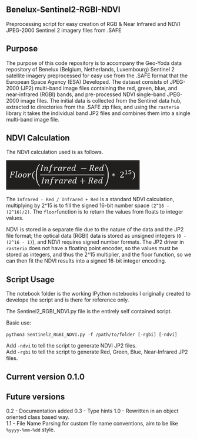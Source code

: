 ## Benelux-Sentinel2-RGBI-NDVI
Preprocessing script for easy creation of RGB &amp; Near Infrared and NDVI JPEG-2000 Sentinel 2 imagery files from .SAFE

## Purpose

The purpose of this code repository is to accompany the Geo-Yoda data repository of Benelux (Belgium, Netherlands, Luxembourg) Sentinel 2 satellite imagery preprocessed for easy use from the .SAFE format that the European Space Agency (ESA) Developed. The dataset consists of JPEG-2000 (JP2) multi-band image files containing the red, green, blue, and near-infrared (RGBI) bands, and pre-processed NDVI single-band JPEG-2000 image files. The initial data is collected from the Sentinel data hub, extracted to directories from the .SAFE zip files, and using the `rasterio` library it takes the individual band JP2 files and combines them into a single multi-band image file. 

## NDVI Calculation

The NDVI calculation used is as follows. 

![NDVI Equation](https://github.com/gspeed0689/Benelux-Sentinel2-RGBI-NDVI/raw/main/NDVI_Equation.PNG)

The `Infrared - Red / Infrared + Red` is a standard NDVI calculation, multiplying by 2^15 is to fill the signed 16-bit number space `(2^16 - (2^16)/2)`. The `floor`function is to return the values from floats to integer values. 

NDVI is stored in a separate file due to the nature of the data and the JP2 file format; the optical data (RGBI) data is stored as unsigned integers (`0 - (2^16 - 1)`), and NDVI requires signed number formats. The JP2 driver in `rasterio` does not have a floating point encoder, so the values must be stored as integers, and thus the 2^15 multiplier, and the floor function, so we can then fit the NDVI results into a signed 16-bit integer encoding. 

## Script Usage

The notebook folder is the working IPython notebooks I originally created to develope the script and is there for reference only. 

The Sentinel2_RGBI_NDVI.py file is the entirely self contained script. 

Basic use: 

`python3 Sentinel2_RGBI_NDVI.py -f /path/to/folder [-rgbi] [-ndvi]`

Add `-ndvi` to tell the script to generate NDVI JP2 files.   
Add `-rgbi` to tell the script to generate Red, Green, Blue, Near-Infrared JP2 files.   

## Current version 0.1.0

## Future versions 

0.2 - Documentation added
0.3 - Type hints
1.0 - Rewritten in an object oriented class based way.   
1.1 - File Name Parsing for custom file name conventions, aim to be like `%yyyy-%mm-%dd` style.   
